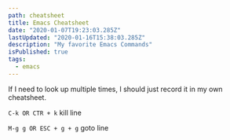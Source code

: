 ```yaml
---
path: cheatsheet
title: Emacs Cheatsheet
date: "2020-01-07T19:23:03.285Z"
lastUpdated: "2020-01-16T15:38:03.285Z"
description: "My favorite Emacs Commands"
isPublished: true
tags:
  - emacs
---
```


If I need to look up multiple times, I should just record it in my own cheatsheet.

`C-k OR CTR + k` kill line

`M-g g OR ESC + g + g` goto line
